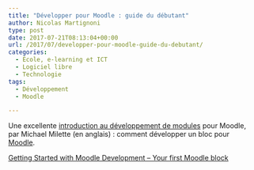 ```yaml
---
title: "Développer pour Moodle : guide du débutant"
author: Nicolas Martignoni
type: post
date: 2017-07-21T08:13:04+00:00
url: /2017/07/developper-pour-moodle-guide-du-debutant/
categories:
  - École, e-learning et ICT
  - Logiciel libre
  - Technologie
tags:
  - Développement
  - Moodle

---
```

Une excellente <a href="https://moodle.org/mod/forum/discuss.php?d=355789">introduction au développement de modules</a> pour Moodle, par Michael Milette (en anglais) : comment développer un bloc pour <a href="https://moodle.org/">Moodle</a>.

<a href="https://moodle.org/mod/forum/discuss.php?d=355789">Getting Started with Moodle Development &#8211; Your first Moodle block</a>

<!--more-->

